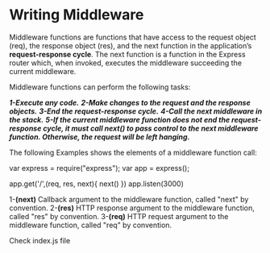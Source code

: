 # Writing Middleware

Middleware functions are functions that have access to the request object (req), the response object (res), and the next function in the application’s **request-response cycle**. The next function is a function in the Express router which, when invoked, executes the middleware succeeding the current middleware.

Middleware functions can perform the following tasks:

***1-Execute any code.***
***2-Make changes to the request and the response objects.***
***3-End the request-response cycle.***
***4-Call the next middleware in the stack.***
***5-If the current middleware function does not end the request-response cycle, it must call next() to pass control to the next middleware function. Otherwise, the request will be left hanging.***

The following Examples shows the elements of a middleware function call:

var express = require("express");
var app = express();

app.get('/',(req, res, next){
    next()
})
app.listen(3000)

1-**(next)** Callback argument to the middleware function, called "next" by convention.
2-**(res)** HTTP response argument to the middleware function, called "res" by convention.
3-**(req)** HTTP request argument to the middleware function, called "req" by convention.


Check index.js file